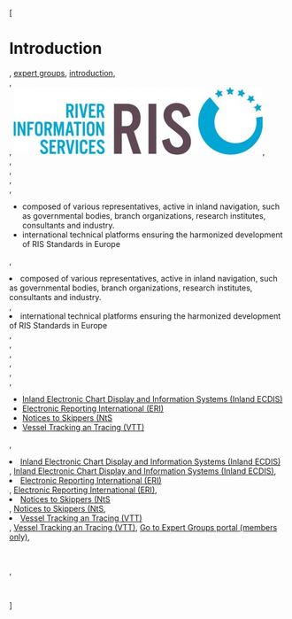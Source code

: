 [

# Introduction

, <a href="http://www.ris.eu/expert_groups" style="text-transform:lowercase;">Expert Groups</a>, <a href="http://www.ris.eu/expert_groups/introduction" style="text-transform:lowercase;">Introduction</a>,   
,   
, ![](docs/Image/339/thumb_450x-_ris.jpg),   
,   
,   
,   
, 

*   composed of various representatives, active in inland navigation, such as governmental bodies, branch organizations, research institutes, consultants and industry.
*   international technical platforms ensuring the harmonized development of RIS Standards in Europe

, <li>composed of various representatives, active in inland navigation, such as governmental bodies, branch organizations, research institutes, consultants and industry.</li>, <li>international technical platforms ensuring the harmonized development of RIS Standards in Europe</li>,   
,   
,   
,   
,   
, 

*   [Inland Electronic Chart Display and Information Systems (Inland ECDIS)](http://www.ris.eu/expert_groups/ecdis)
*   [Electronic Reporting International (ERI)](http://www.ris.eu/expert_groups/eri)
*   [Notices to Skippers (NtS](http://www.ris.eu/expert_groups/nts)
*   [Vessel Tracking an Tracing (VTT)](http://www.ris.eu/expert_groups/vtt)

, <li><a href="http://www.ris.eu/expert_groups/ecdis">Inland Electronic Chart Display and Information Systems (Inland ECDIS)</a></li>, [Inland Electronic Chart Display and Information Systems (Inland ECDIS)](http://www.ris.eu/expert_groups/ecdis), <li><a href="http://www.ris.eu/expert_groups/eri">Electronic Reporting International (ERI)</a></li>, [Electronic Reporting International (ERI)](http://www.ris.eu/expert_groups/eri), <li><a href="http://www.ris.eu/expert_groups/nts">Notices to Skippers (NtS</a></li>, [Notices to Skippers (NtS](http://www.ris.eu/expert_groups/nts), <li><a href="http://www.ris.eu/expert_groups/vtt">Vessel Tracking an Tracing (VTT)</a></li>, [Vessel Tracking an Tracing (VTT)](http://www.ris.eu/expert_groups/vtt), [Go to Expert Groups portal (members only)](http://eg.ris.eu/), 

<br type="_moz"/>

, 

<br type="_moz"/>

]